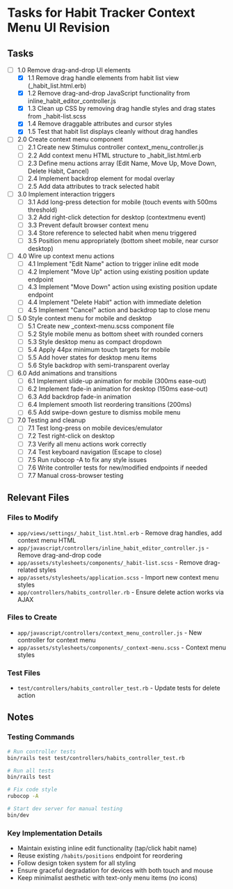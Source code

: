 # Tasks for Habit Tracker Context Menu UI Revision

## Tasks

- [ ] 1.0 Remove drag-and-drop UI elements
  - [x] 1.1 Remove drag handle elements from habit list view (_habit_list.html.erb)
  - [x] 1.2 Remove drag-and-drop JavaScript functionality from inline_habit_editor_controller.js
  - [x] 1.3 Clean up CSS by removing drag handle styles and drag states from _habit-list.scss
  - [x] 1.4 Remove draggable attributes and cursor styles
  - [x] 1.5 Test that habit list displays cleanly without drag handles
  
- [ ] 2.0 Create context menu component
  - [ ] 2.1 Create new Stimulus controller context_menu_controller.js
  - [ ] 2.2 Add context menu HTML structure to _habit_list.html.erb
  - [ ] 2.3 Define menu actions array (Edit Name, Move Up, Move Down, Delete Habit, Cancel)
  - [ ] 2.4 Implement backdrop element for modal overlay
  - [ ] 2.5 Add data attributes to track selected habit
  
- [ ] 3.0 Implement interaction triggers
  - [ ] 3.1 Add long-press detection for mobile (touch events with 500ms threshold)
  - [ ] 3.2 Add right-click detection for desktop (contextmenu event)
  - [ ] 3.3 Prevent default browser context menu
  - [ ] 3.4 Store reference to selected habit when menu triggered
  - [ ] 3.5 Position menu appropriately (bottom sheet mobile, near cursor desktop)
  
- [ ] 4.0 Wire up context menu actions
  - [ ] 4.1 Implement "Edit Name" action to trigger inline edit mode
  - [ ] 4.2 Implement "Move Up" action using existing position update endpoint
  - [ ] 4.3 Implement "Move Down" action using existing position update endpoint  
  - [ ] 4.4 Implement "Delete Habit" action with immediate deletion
  - [ ] 4.5 Implement "Cancel" action and backdrop tap to close menu
  
- [ ] 5.0 Style context menu for mobile and desktop
  - [ ] 5.1 Create new _context-menu.scss component file
  - [ ] 5.2 Style mobile menu as bottom sheet with rounded corners
  - [ ] 5.3 Style desktop menu as compact dropdown
  - [ ] 5.4 Apply 44px minimum touch targets for mobile
  - [ ] 5.5 Add hover states for desktop menu items
  - [ ] 5.6 Style backdrop with semi-transparent overlay
  
- [ ] 6.0 Add animations and transitions
  - [ ] 6.1 Implement slide-up animation for mobile (300ms ease-out)
  - [ ] 6.2 Implement fade-in animation for desktop (150ms ease-out)
  - [ ] 6.3 Add backdrop fade-in animation
  - [ ] 6.4 Implement smooth list reordering transitions (200ms)
  - [ ] 6.5 Add swipe-down gesture to dismiss mobile menu
  
- [ ] 7.0 Testing and cleanup
  - [ ] 7.1 Test long-press on mobile devices/emulator
  - [ ] 7.2 Test right-click on desktop
  - [ ] 7.3 Verify all menu actions work correctly
  - [ ] 7.4 Test keyboard navigation (Escape to close)
  - [ ] 7.5 Run rubocop -A to fix any style issues
  - [ ] 7.6 Write controller tests for new/modified endpoints if needed
  - [ ] 7.7 Manual cross-browser testing

## Relevant Files

### Files to Modify
- `app/views/settings/_habit_list.html.erb` - Remove drag handles, add context menu HTML
- `app/javascript/controllers/inline_habit_editor_controller.js` - Remove drag-and-drop code
- `app/assets/stylesheets/components/_habit-list.scss` - Remove drag-related styles
- `app/assets/stylesheets/application.scss` - Import new context menu styles
- `app/controllers/habits_controller.rb` - Ensure delete action works via AJAX

### Files to Create  
- `app/javascript/controllers/context_menu_controller.js` - New controller for context menu
- `app/assets/stylesheets/components/_context-menu.scss` - Context menu styles

### Test Files
- `test/controllers/habits_controller_test.rb` - Update tests for delete action

## Notes

### Testing Commands
```bash
# Run controller tests
bin/rails test test/controllers/habits_controller_test.rb

# Run all tests
bin/rails test

# Fix code style
rubocop -A

# Start dev server for manual testing
bin/dev
```

### Key Implementation Details
- Maintain existing inline edit functionality (tap/click habit name)
- Reuse existing `/habits/positions` endpoint for reordering
- Follow design token system for all styling
- Ensure graceful degradation for devices with both touch and mouse
- Keep minimalist aesthetic with text-only menu items (no icons)